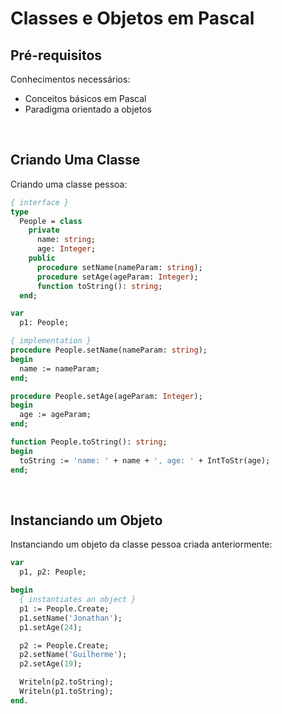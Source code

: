 # Classes e Objetos em Pascal

## Pré-requisitos

Conhecimentos necessários:
* Conceitos básicos em Pascal
* Paradigma orientado a objetos

<br>

## Criando Uma Classe

Criando uma classe pessoa:

```pascal
{ interface }
type
  People = class
    private
      name: string;
      age: Integer;
    public
      procedure setName(nameParam: string);
      procedure setAge(ageParam: Integer);
      function toString(): string;
  end;

var
  p1: People;

{ implementation }
procedure People.setName(nameParam: string);
begin
  name := nameParam;
end;

procedure People.setAge(ageParam: Integer);
begin
  age := ageParam;
end;

function People.toString(): string;
begin
  toString := 'name: ' + name + ', age: ' + IntToStr(age);
end;
```

<br>

## Instanciando um Objeto

Instanciando um objeto da classe pessoa criada anteriormente:

```pascal
var
  p1, p2: People;

begin
  { instantiates an object }
  p1 := People.Create;
  p1.setName('Jonathan');
  p1.setAge(24);

  p2 := People.Create;
  p2.setName('Guilherme');
  p2.setAge(19);

  Writeln(p2.toString);
  Writeln(p1.toString);
end.
```